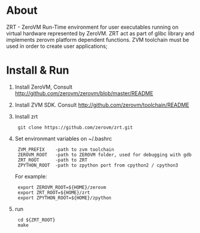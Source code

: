 # About

ZRT - ZeroVM Run-Time environment for user executables running on
virtual hardware represented by ZeroVM. ZRT act as part of glibc
library and implements zerovm platform dependent functions. ZVM
toolchain must be used in order to create user applications;

# Install & Run

1. Install ZeroVM, Consult
   http://github.com/zerovm/zerovm/blob/master/README

2. Install ZVM SDK. Consult http://github.com/zerovm/toolchain/README

3. Install zrt

        git clone https://github.com/zerovm/zrt.git

4. Set environmant variables on ~/.bashrc

        ZVM_PREFIX    -path to zvm toolchain
        ZEROVM_ROOT   -path to ZEROVM folder, used for debugging with gdb
        ZRT_ROOT      -path to ZRT
        ZPYTHON_ROOT  -path to zpython port from cpython2 / cpython3

    For example:

        export ZEROVM_ROOT=${HOME}/zerovm
        export ZRT_ROOT=${HOME}/zrt
        export ZPYTHON_ROOT=${HOME}/zpython

5. run

        cd ${ZRT_ROOT}
        make
